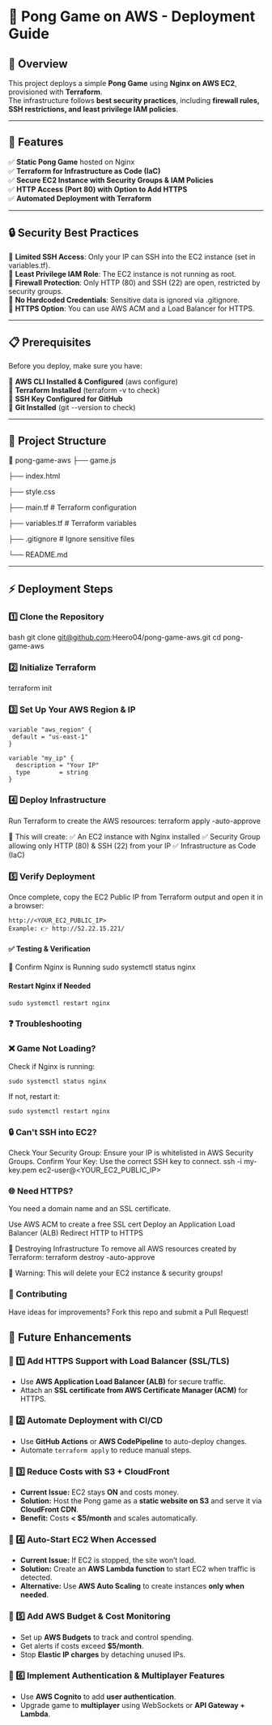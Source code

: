 # 🚀 Pong Game on AWS - Deployment Guide  

## 📌 Overview  
This project deploys a simple **Pong Game** using **Nginx on AWS EC2**, provisioned with **Terraform**.  
The infrastructure follows **best security practices**, including **firewall rules, SSH restrictions, and least privilege IAM policies**.  

---

## 🌟 Features  
✅ **Static Pong Game** hosted on Nginx  
✅ **Terraform for Infrastructure as Code (IaC)**  
✅ **Secure EC2 Instance with Security Groups & IAM Policies**  
✅ **HTTP Access (Port 80) with Option to Add HTTPS**  
✅ **Automated Deployment with Terraform** 

---

## 🔒 Security Best Practices  
🔹 **Limited SSH Access**: Only your IP can SSH into the EC2 instance (set in variables.tf).  
🔹 **Least Privilege IAM Role**: The EC2 instance is not running as root.  
🔹 **Firewall Protection**: Only HTTP (80) and SSH (22) are open, restricted by security groups.  
🔹 **No Hardcoded Credentials**: Sensitive data is ignored via .gitignore.  
🔹 **HTTPS Option**: You can use AWS ACM and a Load Balancer for HTTPS.  


---

## 📋 Prerequisites  
Before you deploy, make sure you have:  

🔹 **AWS CLI Installed & Configured** (aws configure)  
🔹 **Terraform Installed** (terraform -v to check)  
🔹 **SSH Key Configured for GitHub**  
🔹 **Git Installed** (git --version to check)  

---

## 📂 Project Structure  
📂 pong-game-aws
├── game.js

├── index.html

├── style.css

├── main.tf # Terraform configuration

├── variables.tf # Terraform variables

├── .gitignore # Ignore sensitive files

└── README.md


---

## ⚡ Deployment Steps  

### 1️⃣ Clone the Repository  
bash
git clone git@github.com:Heero04/pong-game-aws.git
cd pong-game-aws

### 2️⃣ Initialize Terraform
terraform init

### 3️⃣ Set Up Your AWS Region & IP

    variable "aws_region" {
     default = "us-east-1"
    }

    variable "my_ip" {
      description = "Your IP"
      type        = string
    }

### 4️⃣ Deploy Infrastructure
Run Terraform to create the AWS resources:
terraform apply -auto-approve

🚀 This will create:
✅ An EC2 instance with Nginx installed
✅ Security Group allowing only HTTP (80) & SSH (22) from your IP
✅ Infrastructure as Code (IaC)

### 5️⃣ Verify Deployment
Once complete, copy the EC2 Public IP from Terraform output and open it in a browser:
    
    http://<YOUR_EC2_PUBLIC_IP>
    Example: 👉 http://52.22.15.221/
    
#### ✅ Testing & Verification
🔹 Confirm Nginx is Running
    sudo systemctl status nginx

#### Restart Nginx if Needed
    sudo systemctl restart nginx

### ❓ Troubleshooting
### ❌ Game Not Loading?

Check if Nginx is running:  

    sudo systemctl status nginx

If not, restart it:

    sudo systemctl restart nginx

### 🔒 Can't SSH into EC2?
Check Your Security Group: Ensure your IP is whitelisted in AWS Security Groups.
Confirm Your Key: Use the correct SSH key to connect.
    ssh -i my-key.pem ec2-user@<YOUR_EC2_PUBLIC_IP>

### 🌐 Need HTTPS?
You need a domain name and an SSL certificate.

Use AWS ACM to create a free SSL cert
Deploy an Application Load Balancer (ALB)
Redirect HTTP to HTTPS

🛑 Destroying Infrastructure
To remove all AWS resources created by Terraform:
    terraform destroy -auto-approve

🚨 Warning: This will delete your EC2 instance & security groups!

### 🤝 Contributing
Have ideas for improvements? Fork this repo and submit a Pull Request!

## 📜 Future Enhancements  

### 🔹 1️⃣ Add HTTPS Support with Load Balancer (SSL/TLS)  
- Use **AWS Application Load Balancer (ALB)** for secure traffic.  
- Attach an **SSL certificate from AWS Certificate Manager (ACM)** for HTTPS.  

### 🔹 2️⃣ Automate Deployment with CI/CD  
- Use **GitHub Actions** or **AWS CodePipeline** to auto-deploy changes.  
- Automate `terraform apply` to reduce manual steps.  

### 🔹 3️⃣ Reduce Costs with S3 + CloudFront  
- **Current Issue:** EC2 stays **ON** and costs money.  
- **Solution:** Host the Pong game as a **static website on S3** and serve it via **CloudFront CDN**.  
- **Benefit:** Costs **< $5/month** and scales automatically.  

### 🔹 4️⃣ Auto-Start EC2 When Accessed  
- **Current Issue:** If EC2 is stopped, the site won’t load.  
- **Solution:** Create an **AWS Lambda function** to start EC2 when traffic is detected.  
- **Alternative:** Use **AWS Auto Scaling** to create instances **only when needed**.  

### 🔹 5️⃣ Add AWS Budget & Cost Monitoring  
- Set up **AWS Budgets** to track and control spending.  
- Get alerts if costs exceed **$5/month**.  
- Stop **Elastic IP charges** by detaching unused IPs.  

### 🔹 6️⃣ Implement Authentication & Multiplayer Features  
- Use **AWS Cognito** to add **user authentication**.  
- Upgrade game to **multiplayer** using WebSockets or **API Gateway + Lambda**.
